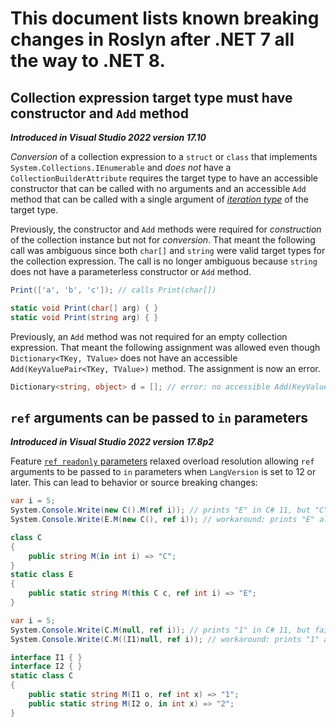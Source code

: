 # This document lists known breaking changes in Roslyn after .NET 7 all the way to .NET 8.

## Collection expression target type must have constructor and `Add` method

***Introduced in Visual Studio 2022 version 17.10***

*Conversion* of a collection expression to a `struct` or `class` that implements `System.Collections.IEnumerable` and *does not* have a `CollectionBuilderAttribute`
requires the target type to have an accessible constructor that can be called with no arguments and an accessible `Add` method
that can be called with a single argument of [*iteration type*](https://github.com/dotnet/csharpstandard/blob/standard-v7/standard/statements.md#1395-the-foreach-statement) of the target type.

Previously, the constructor and `Add` methods were required for *construction* of the collection instance but not for *conversion*.
That meant the following call was ambiguous since both `char[]` and `string` were valid target types for the collection expression.
The call is no longer ambiguous because `string` does not have a parameterless constructor or `Add` method.
```csharp
Print(['a', 'b', 'c']); // calls Print(char[])

static void Print(char[] arg) { }
static void Print(string arg) { }
```

Previously, an `Add` method was not required for an empty collection expression.
That meant the following assignment was allowed even though `Dictionary<TKey, TValue>` does not have an accessible `Add(KeyValuePair<TKey, TValue>)` method.
The assignment is now an error.
```csharp
Dictionary<string, object> d = []; // error: no accessible Add(KeyValuePair<string, object>)
```

## `ref` arguments can be passed to `in` parameters

***Introduced in Visual Studio 2022 version 17.8p2***

Feature [`ref readonly` parameters](https://github.com/dotnet/csharplang/issues/6010) relaxed overload resolution
allowing `ref` arguments to be passed to `in` parameters when `LangVersion` is set to 12 or later.
This can lead to behavior or source breaking changes:

```cs
var i = 5;
System.Console.Write(new C().M(ref i)); // prints "E" in C# 11, but "C" in C# 12
System.Console.Write(E.M(new C(), ref i)); // workaround: prints "E" always

class C
{
    public string M(in int i) => "C";
}
static class E
{
    public static string M(this C c, ref int i) => "E";
}
```

```cs
var i = 5;
System.Console.Write(C.M(null, ref i)); // prints "1" in C# 11, but fails with an ambiguity error in C# 12
System.Console.Write(C.M((I1)null, ref i)); // workaround: prints "1" always

interface I1 { }
interface I2 { }
static class C
{
    public static string M(I1 o, ref int x) => "1";
    public static string M(I2 o, in int x) => "2";
}
```
